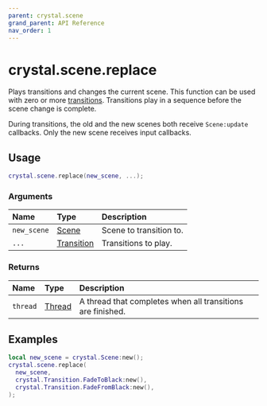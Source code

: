 ```yaml
---
parent: crystal.scene
grand_parent: API Reference
nav_order: 1
---
```


# crystal.scene.replace

Plays transitions and changes the current scene. This function can be used with zero or more [transitions](transition). Transitions play in a sequence before the scene change is complete.

During transitions, the old and the new scenes both receive `Scene:update` callbacks. Only the new scene receives input callbacks.

## Usage

```lua
crystal.scene.replace(new_scene, ...);
```

### Arguments

| Name        | Type                     | Description             |
| :---------- | :----------------------- | :---------------------- |
| `new_scene` | [Scene](scene)           | Scene to transition to. |
| `...`       | [Transition](transition) | Transitions to play.    |

### Returns

| Name     | Type                                 | Description                                                |
| :------- | :----------------------------------- | :--------------------------------------------------------- |
| `thread` | [Thread](/crystal/api/script/thread) | A thread that completes when all transitions are finished. |

## Examples

```lua
local new_scene = crystal.Scene:new();
crystal.scene.replace(
  new_scene,
  crystal.Transition.FadeToBlack:new(),
  crystal.Transition.FadeFromBlack:new(),
);
```
